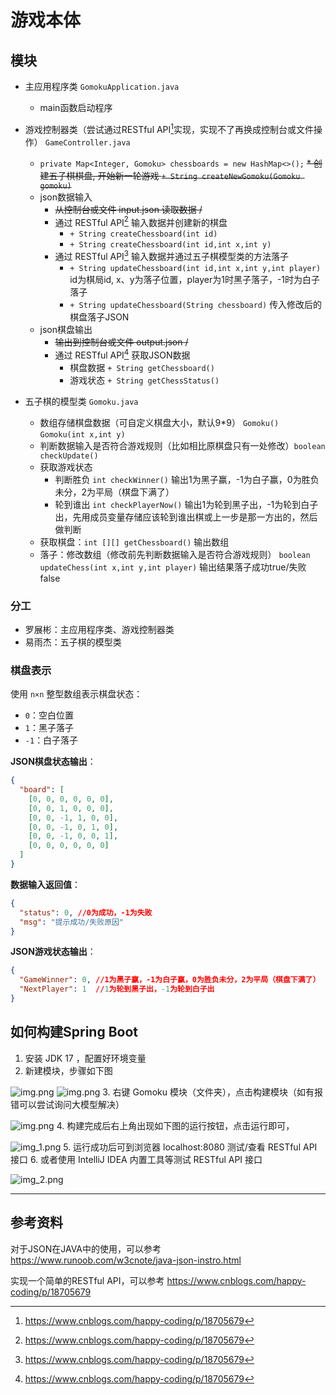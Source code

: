 # 游戏本体

## 模块

* 主应用程序类 `GomokuApplication.java`
  * main函数启动程序
* 游戏控制器类（尝试通过RESTful API[^1]实现，实现不了再换成控制台或文件操作） `GameController.java`
  * `private Map<Integer, Gomoku> chessboards = new HashMap<>();`
  ~~* 创建五子棋棋盘, 开始新一轮游戏 `+ String createNewGomoku(Gomoku gomoku)`~~
  * json数据输入
    * ~~从控制台或文件 input.json 读取数据 /~~ 
    * 通过 RESTful API[^1] 输入数据并创建新的棋盘 
      * `+ String createChessboard(int id)`
      * `+ String createChessboard(int id,int x,int y)`
    * 通过 RESTful API[^1] 输入数据并通过五子棋模型类的方法落子 
      * `+ String updateChessboard(int id,int x,int y,int player)` id为棋局id, x、y为落子位置，player为1时黑子落子，-1时为白子落子
      * `+ String updateChessboard(String chessboard)` 传入修改后的棋盘落子JSON
  * json棋盘输出
    * ~~输出到控制台或文件 output.json /~~ 
    * 通过 RESTful API[^1] 获取JSON数据
      * 棋盘数据 `+ String getChessboard()`
      * 游戏状态 `+ String getChessStatus()`
  
* 五子棋的模型类 `Gomoku.java`
  * 数组存储棋盘数据（可自定义棋盘大小，默认9*9） `Gomoku()` `Gomoku(int x,int y)`
  * 判断数据输入是否符合游戏规则（比如相比原棋盘只有一处修改）`boolean checkUpdate()`
  * 获取游戏状态 
    * 判断胜负  `int checkWinner()` 输出1为黑子赢，-1为白子赢，0为胜负未分，2为平局（棋盘下满了）
    * 轮到谁出  `int checkPlayerNow()` 输出1为轮到黑子出，-1为轮到白子出，先用成员变量存储应该轮到谁出棋或上一步是那一方出的，然后做判断
  * 获取棋盘：`int [][] getChessboard()` 输出数组
  * 落子：修改数组（修改前先判断数据输入是否符合游戏规则） `boolean updateChess(int x,int y,int player)` 输出结果落子成功true/失败false

### 分工
* 罗展彬：主应用程序类、游戏控制器类
* 易雨杰：五子棋的模型类

### 棋盘表示
使用 `n×n` 整型数组表示棋盘状态：
- `0`：空白位置
- `1`：黑子落子
- `-1`：白子落子


**JSON棋盘状态输出**：
```json
{
  "board": [
    [0, 0, 0, 0, 0, 0],
    [0, 0, 1, 0, 0, 0],
    [0, 0, -1, 1, 0, 0],
    [0, 0, -1, 0, 1, 0],
    [0, 0, -1, 0, 0, 1],
    [0, 0, 0, 0, 0, 0]
  ]
}
```

**数据输入返回值**：
```json
{
  "status": 0, //0为成功，-1为失败
  "msg": "提示成功/失败原因"  
}
```

**JSON游戏状态输出**：
```json
{
  "GameWinner": 0, //1为黑子赢，-1为白子赢，0为胜负未分，2为平局（棋盘下满了）
  "NextPlayer": 1  //1为轮到黑子出，-1为轮到白子出
}
```
## 如何构建Spring Boot
1. 安装 JDK 17 ，配置好环境变量
2. 新建模块，步骤如下图

![img.png](img/img_4.png)
![img.png](img/img_5.png)
3. 右键 Gomoku 模块（文件夹），点击构建模块（如有报错可以尝试询问大模型解决）

![img.png](img/img.png)
4. 构建完成后右上角出现如下图的运行按钮，点击运行即可，

![img_1.png](img/img_1.png)
5. 运行成功后可到浏览器 localhost:8080 测试/查看 RESTful API 接口
6. 或者使用 IntelliJ IDEA 内置工具等测试 RESTful API 接口

![img_2.png](img/img_2.png)

---
## 参考资料
对于JSON在JAVA中的使用，可以参考 https://www.runoob.com/w3cnote/java-json-instro.html

实现一个简单的RESTful API，可以参考 https://www.cnblogs.com/happy-coding/p/18705679

[^1]: https://www.cnblogs.com/happy-coding/p/18705679 